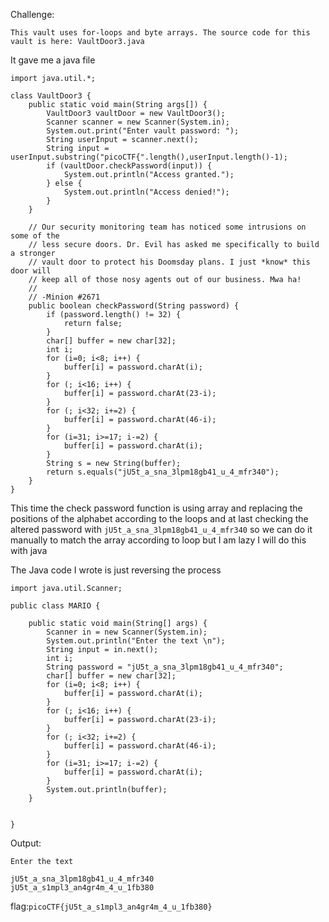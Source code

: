 Challenge:
```
This vault uses for-loops and byte arrays. The source code for this vault is here: VaultDoor3.java
```

It gave me a java file
```
import java.util.*;

class VaultDoor3 {
    public static void main(String args[]) {
        VaultDoor3 vaultDoor = new VaultDoor3();
        Scanner scanner = new Scanner(System.in);
        System.out.print("Enter vault password: ");
        String userInput = scanner.next();
        String input = userInput.substring("picoCTF{".length(),userInput.length()-1);
        if (vaultDoor.checkPassword(input)) {
            System.out.println("Access granted.");
        } else {
            System.out.println("Access denied!");
        }
    }

    // Our security monitoring team has noticed some intrusions on some of the
    // less secure doors. Dr. Evil has asked me specifically to build a stronger
    // vault door to protect his Doomsday plans. I just *know* this door will
    // keep all of those nosy agents out of our business. Mwa ha!
    //
    // -Minion #2671
    public boolean checkPassword(String password) {
        if (password.length() != 32) {
            return false;
        }
        char[] buffer = new char[32];
        int i;
        for (i=0; i<8; i++) {
            buffer[i] = password.charAt(i);
        }
        for (; i<16; i++) {
            buffer[i] = password.charAt(23-i);
        }
        for (; i<32; i+=2) {
            buffer[i] = password.charAt(46-i);
        }
        for (i=31; i>=17; i-=2) {
            buffer[i] = password.charAt(i);
        }
        String s = new String(buffer);
        return s.equals("jU5t_a_sna_3lpm18gb41_u_4_mfr340");
    }
}
```
This time the check password function is using array and replacing the positions of the alphabet according to the loops and at last checking the altered password
with ```jU5t_a_sna_3lpm18gb41_u_4_mfr340``` so we can do it manually to match the array according to loop but I am lazy I will do this with java

The Java code I wrote is just reversing the process
```
import java.util.Scanner;

public class MARIO {

	public static void main(String[] args) {
	 	Scanner in = new Scanner(System.in);
    	System.out.println("Enter the text \n");
    	String input = in.next();
    	int i;
    	String password = "jU5t_a_sna_3lpm18gb41_u_4_mfr340";
    	char[] buffer = new char[32];
    	for (i=0; i<8; i++) {
            buffer[i] = password.charAt(i);
        }
        for (; i<16; i++) {
            buffer[i] = password.charAt(23-i);
        }
        for (; i<32; i+=2) {
            buffer[i] = password.charAt(46-i);
        }
        for (i=31; i>=17; i-=2) {
            buffer[i] = password.charAt(i);
        }
        System.out.println(buffer);  
    }

    	
}
```
Output:
```
Enter the text 

jU5t_a_sna_3lpm18gb41_u_4_mfr340
jU5t_a_s1mpl3_an4gr4m_4_u_1fb380
```

flag:```picoCTF{jU5t_a_s1mpl3_an4gr4m_4_u_1fb380}```
